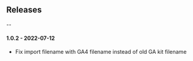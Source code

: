 ## Releases

--

#### 1.0.2 - 2022-07-12

* Fix import filename with GA4 filename instead of old GA kit filename